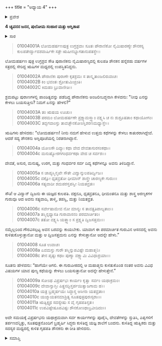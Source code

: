 +++
title = "ಅಧ್ಯಾಯ 4"
+++

<details><summary>ಪ್ರವೇಶ</summary>


।।   ಓಂ ಓಂ ನಮೋ ನಾರಾಯಣಾಯ।।   ಶ್ರೀ ವೇದವ್ಯಾಸಾಯ ನಮಃ ।।
ಶ್ರೀ ಕೃಷ್ಣದ್ವೈಪಾಯನ ವೇದವ್ಯಾಸ ವಿರಚಿತ
ಶ್ರೀ ಮಹಾಭಾರತ
ಆದಿ ಪರ್ವ
ಪೌಲೋಮ ಪರ್ವ
</details>

**4**
**ಚ್ಯವನನ ಜನನ, ಪುಲೋಮ ಸಂಹಾರ ಮತ್ತು ಅಗ್ನಿಶಾಪ**

<details><summary>ಸಾರ</summary>

ಉಗ್ರಶ್ರವನು ನೈಮಿಷಾರಣ್ಯದ ಋಷಿಗಳ ಮಧ್ಯದಲ್ಲಿ ಉಪಸ್ಥಿತನಾಗಿರಲು, ಋಷಿಗಳು ಕಥೆಗಳನ್ನು ಪ್ರಾರಂಭಿಸಲು ಶೌನಕನ ಬರವನ್ನು ಕಾಯಲು ಕೇಳಿಕೊಳ್ಳುವುದು (1-7). ಆಹ್ನೀಕಗಳನ್ನು ಮುಗಿಸಿ ಶೌನಕನು ಸಭೆಗೆ ಬರುವುದು (8-11).

</details>

> 01004001A ಲೋಮಹರ್ಷಣಪುತ್ರ ಉಗ್ರಶ್ರವಾಃ ಸೂತಃ ಪೌರಾಣಿಕೋ ನೈಮಿಷಾರಣ್ಯೇ ಶೌನಕಸ್ಯ ಕುಲಪತೇರ್ದ್ವಾದಶವಾರ್ಷಿಕೇ ಸತ್ರೇ ಋಷೀನಭ್ಯಾಗತಾನುಪತಸ್ಥೇ।।

ಲೋಮಹರ್ಷಣ ಪುತ್ರ ಉಗ್ರಶ್ರವ ಸೌತಿ ಪುರಾಣಿಕನು ನೈಮಿಷಾರಣ್ಯದಲ್ಲಿ ಕುಲಪತಿ ಶೌನಕನ ಹನ್ನೆರಡು ವರ್ಷಗಳ ಸತ್ರದಲ್ಲಿ ಸೇರಿದ್ದ ಋಷಿಗಳ ಮಧ್ಯದಲ್ಲಿ ಉಪಸ್ಥಿತನಿದ್ದನು.

> 01004002A ಪೌರಾಣಿಕಃ ಪುರಾಣೇ ಕೃತಶ್ರಮಃ ಸ ತಾನ್ಕೃತಾಂಜಲಿರುವಾಚ।  
01004002B ಕಿಂ ಭವಂತಃ ಶ್ರೋತುಮಿಚ್ಚಂತಿ।   
01004002C ಕಿಮಹಂ ಬ್ರುವಾಣೀತಿ।।

ಶ್ರಮಪಟ್ಟು ಪುರಾಣಗಳಲ್ಲಿ ಪಾಂಡಿತ್ಯವನ್ನು ಪಡೆದಿದ್ದ ಪೌರಾಣಿಕನು ಅಂಜಲೀಬದ್ಧನಾಗಿ ಕೇಳಿದನು: "ನೀವು ಏನನ್ನು ಕೇಳಲು ಬಯಸುತ್ತೀರಿ? ನಿಮಗೆ ಏನನ್ನು ಹೇಳಲಿ?"

> 01004003A ತಂ ಋಷಯ ಊಚುಃ।  
01004003B ಪರಮಂ ಲೋಮಹರ್ಷಣೇ ಪ್ರಕ್ಷ್ಯಾಮಸ್ತ್ವಾಂ ವಕ್ಷ್ಯಸಿ ಚ ನಃ ಶುಶ್ರೂಷತಾಂ ಕಥಾಯೋಗಂ।  
01004003C ತದ್ಭಗವಾಂಸ್ತು ತಾವಚ್ಛೌನಕೋಽಗ್ನಿಶರಣಮಧ್ಯಾಸ್ತೇ।।

ಋಷಿಗಳು ಹೇಳಿದರು: “ಲೋಮಹರ್ಷಣ! ನೀನು ನಮಗೆ ಹೇಳುವ ಉತ್ತಮ ಕಥೆಗಳನ್ನು ಕೇಳಲು ಕಾತುರರಾಗಿದ್ದೇವೆ.  ಆದರೆ ಸದ್ಯ ಶೌನಕನು ಅಗ್ನಿಪೂಜೆಯಲ್ಲಿ ನಿರತನಾಗಿದ್ದಾನೆ.

> 01004004a ಯೋಽಸೌ ದಿವ್ಯಾಃ ಕಥಾ ವೇದ ದೇವತಾಸುರಸಂಕಥಾಃ।   
01004004c ಮನುಷ್ಯೋರಗಗಂಧರ್ವಕಥಾ ವೇದ ಚ ಸರ್ವಶಃ।।

ದೇವತೆ, ಅಸುರ, ಮನುಷ್ಯ, ಉರಗ, ಮತ್ತು ಗಂಧರ್ವರ ಸರ್ವ ದಿವ್ಯ ಕಥೆಗಳನ್ನೂ ಅವನು ತಿಳಿದಿದ್ದಾನೆ.

> 01004005a ಸ ಚಾಪ್ಯಸ್ಮಿನ್ಮಖೇ ಸೌತೇ ವಿದ್ವಾನ್ಕುಲಪತಿರ್ದ್ವಿಜಃ।  
01004005c ದಕ್ಷೋ ಧೃತವ್ರತೋ ಧೀಮಾನ್ ಶಾಸ್ತ್ರೇ ಚಾರಣ್ಯಕೇ ಗುರುಃ।।  
01004006a ಸತ್ಯವಾದೀ ಶಮಪರಸ್ತಪಸ್ವೀ ನಿಯತವ್ರತಃ।

ಸೌತಿ! ಆ ವಿದ್ವಾನ್ ದ್ವಿಜನು ಈ ಯಜ್ಞದ ಕುಲಪತಿ. ದಕ್ಷನೂ, ಧೃತವ್ರತನೂ, ಧೀಮಂತನೂ ಮತ್ತು ಶಾಸ್ತ್ರ ಅರಣ್ಯಕಗಳ ಗುರುವೂ ಆದ ಅವನು ಸತ್ಯವಾದಿ, ತಾಳ್ಮಿ, ತಪಸ್ವಿ, ಮತ್ತು ನಿಯತವ್ರತ.

> 01004006c ಸರ್ವೇಷಾಮೇವ ನೋ ಮಾನ್ಯಃ ಸ ತಾವತ್ಪ್ರತಿಪಾಲ್ಯತಾಂ।।  
01004007a ತಸ್ಮಿನ್ನಧ್ಯಾಸತಿ ಗುರಾವಾಸನಂ ಪರಮಾರ್ಚಿತಂ।   
01004007c ತತೋ ವಕ್ಷ್ಯಸಿ ಯತ್ತ್ವಾಂ ಸ ಪ್ರಕ್ಷ್ಯತಿ ದ್ವಿಜಸತ್ತಮಃ।।

ನಮ್ಮೆಲ್ಲರಿಂದ ಗೌರವಿಸಲ್ಪಟ್ಟ ಅವನ ಬರವನ್ನು ಕಾಯಬೇಕು. ಯಾವಾಗ ಈ ಪರಮಾರ್ಚಿತ ಗುರುವಿನ ಆಸನದಲ್ಲಿ ಅವನು ಕುಳಿತುಕೊಳ್ಳುತ್ತಾನೋ ಮತ್ತು ಆ ದ್ವಿಜಸತ್ತಮನು ಏನನ್ನು ಕೇಳುತ್ತಾನೋ ಅದನ್ನೇ ಹೇಳು.”

> 01004008 ಸೂತ ಉವಾಚ।  
01004008a ಏವಮಸ್ತು ಗುರೌ ತಸ್ಮಿನ್ನುಪವಿಷ್ಟೇ ಮಹಾತ್ಮನಿ।  
01004008c ತೇನ ಪೃಷ್ಟಃ ಕಥಾಃ ಪುಣ್ಯಾ ವಕ್ಷ್ಯಾಮಿ ವಿವಿಧಾಶ್ರಯಾಃ।।

ಸೂತನು ಹೇಳಿದನು: “ಹಾಗೆಯೇ ಆಗಲಿ. ಈ ಗುರುಪೀಠದಲ್ಲಿ ಆ ಮಹಾತ್ಮನು ಕುಳಿತುಕೊಂಡ ನಂತರ ಅವನು ವಿವಿಧ ವಿಷಯಗಳ ಯಾವ ಪುಣ್ಯ ಕಥೆಯನ್ನು ಕೇಳಲು ಬಯಸುತ್ತಾನೋ ಅದನ್ನೇ ಹೇಳುತ್ತೇನೆ.”

> 01004009a ಸೋಽಥ ವಿಪ್ರರ್ಷಭಃ ಕಾರ್ಯಂ ಕೃತ್ವಾ ಸರ್ವಂ ಯಥಾಕ್ರಮಂ।  
01004009c ದೇವಾನ್ವಾಗ್ಭಿಃ ಪಿತೄನದ್ಭಿಸ್ತರ್ಪಯಿತ್ವಾಜಗಾಮ ಹ।।  
01004010a ಯತ್ರ ಬ್ರಹ್ಮರ್ಷಯಃ ಸಿದ್ಧಾಸ್ತ ಆಸೀನಾ ಯತವ್ರತಾಃ।  
01004010c ಯಜ್ಮಾಯತನಮಾಶ್ರಿತ್ಯ ಸೂತಪುತ್ರಪುರಃಸ್ಸರಾಃ।।   
01004011a ಋತ್ವಿಕ್ಷ್ವಥ ಸದಸ್ಯೇಷು ಸ ವೈ ಗೃಹಪತಿಸ್ತತಃ।  
01004011c ಉಪವಿಷ್ಟೇಷೂಪವಿಷ್ಟಃ ಶೌನಕೋಽಥಾಬ್ರವೀದಿದಂ।।

ಅದೇ ಸಮಯಕ್ಕೆ ವಿಪ್ರರ್ಷಭನು ಯಥಾಕ್ರಮವಾಗಿ ಸರ್ವ ಕಾರ್ಯಗಳನ್ನು ಪೂರೈಸಿ, ದೇವತೆಗಳನ್ನು ಸ್ತುತಿಸಿ, ಪಿತೃಗಳಿಗೆ ತರ್ಪಣವನ್ನಿತ್ತು, ಸೂತಪುತ್ರನೊಂದಿಗೆ ಬ್ರಹ್ಮರ್ಷಿ ಸಿದ್ಧರು ಕುಳಿತಿದ್ದ ಯಜ್ಞ ಶಾಲೆಗೆ ಬಂದನು. ಕುಳಿತಿದ್ದ ಋತ್ವಿಕರು ಮತ್ತು ಸದಸ್ಯರ ಮಧ್ಯದಲ್ಲಿ ಕುಳಿತ ಗೃಹಪತಿ ಶೌನಕನು ಈ ರೀತಿ ಹೇಳಿದನು.
<details><summary>ಸಮಾಪ್ತಿ</summary>
ಇತಿ ಶ್ರೀ ಮಹಾಭಾರತೇ ಆದಿಪರ್ವಣಿ ಪೌಲೋಮಪರ್ವಣಿ ಕಥಾಪ್ರವೇಶೋ ನಾಮ ಚತುರ್ಥೋಽಧ್ಯಾಯಃ।।
ಇದು ಶ್ರೀ ಮಹಾಭಾರತದಲ್ಲಿ ಆದಿಪರ್ವದಲ್ಲಿ ಪೌಲೋಮಪರ್ವದಲ್ಲಿ ಕಥಾಪ್ರವೇಶ ಎನ್ನುವ ನಾಲ್ಕನೆಯ ಅಧ್ಯಾಯವು.
</details>
